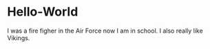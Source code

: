 # Hello-World
I was a fire figher in the Air Force now I am in school.  I also really like Vikings.
